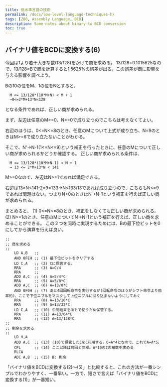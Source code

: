 ```yaml
---
title: 低水準言語の技術
permalink: /docs/low-level-language-techniques-h/
tags: [Z80, Assembly Language, BCD]
description: Some notes about binary to BCD conversion
toc: true
---
```


## バイナリ値をBCDに変換する(6)


今回は1より若干大きな数(13/128)をかけて商を求める。
13/128=0.1015625なので、13/128×Bで商を計算すると1.5625%の誤差が出る。この誤差が商に影響を与える影響を調べよう。

Bの10の位をM、1の位をNとすると、
```
  M <= 13/128*(10*M+N) < M + 1
  →0<=2*M+13*N<128
```
となる条件であれば、正しい商が求められる。

まず、左辺は任意のM>=0、N>=0で成り立つのでこちらは考えなくてよい。

右辺のほうは、0<=N<=8のとき、任意のMについて上式が成り立ち、N=9のときはM>=6で成り立たないことがわかる。

そこで、N'→N-1(1<=N<=9)という補正を行ったときに、任意のMについて正しい商が求められるかどうか確認する。
正しい商が求められる条件は、
```
  M <= 13/128*(10*M+N-1) < M + 1
  → 13 <= 2*M+13*N < 141
```
M>=0なので、左辺はN>=1であれば満足できる。

右辺は13×N<141-2×9=133→N<133/13であれば成り立つので、こちらもN<=9であれば問題はない。つまりN>0のときはN->N-1という補正を行えば正しい商が求められる。

まとめると、
(1) 0<=N<=8のとき、補正をしなくても正しい商が求められる。
(2) N>=1のとき、任意のMについてN→N-1という補正を行えば、正しい商を求めることができる。
この２つを同時に実現するためには、Bの最下位ビットを0にしてから演算を行えば良い。
```
;;
;; 商を求める
;;
    LD A,B   ;;
    AND 0FEH ;; (1) 最下位ビットをクリアする
    LD C,A   ;; (2) Cに保管する。
    RRA      ;; (3) A=C/4
    RRA      ;;
    ADD A,C  ;; (4) A=5/4*C
    RRA      ;; (5) A=5/8*C
    ADD A,C  ;; (6) A=13/8*C
    AND 0F0H ;; (7) あと4回回転命令を実行するが(回転命令のほうがシフト命令より効率的)、ここで下位ニブルをマスクして上位ニブルに回り込まないようにしておく
    RRA      ;; (8) A=13/16*C
    RRA      ;; (9) A=13/32*C
    LD C,A   ;; (10) 中間結果をあとで使うため保管する。
    RRA      ;; (11) A=13/64*C
    RRA      ;; (12) A=13/128*C
;;
;; 剰余を求める
;;
    LD H,A
    ADD A,C  ;; (13) (10)で保管したCをC利用する。C=A*4となので、これでA=A*5。
    CPL      ;; (14) ここ以降は前回と同様。A*10の2の補数を求める
    RLCA
    ADC A,B  ;; (15) B: 剰余
```
「バイナリ値をBCDに変換する(2)〜(5)」と比較すると、これの方法が一番シンプルでわかりやすく、一番早い。一方で、短さで言えば「バイナリ値をBCDに変換する(1)」が一番短い。
